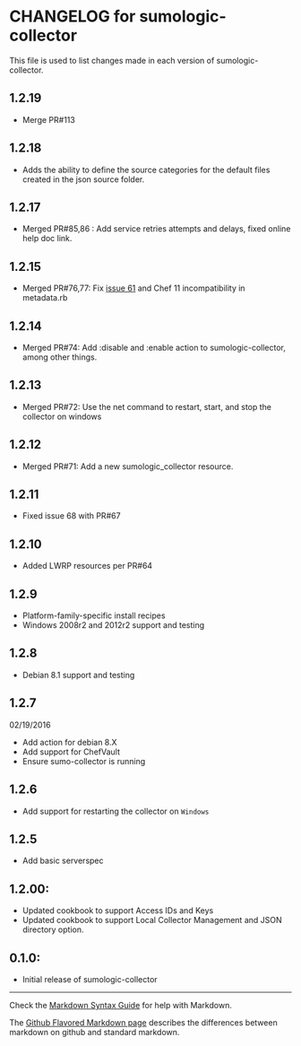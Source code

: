 # CHANGELOG for sumologic-collector

This file is used to list changes made in each version of sumologic-collector.

## 1.2.19
* Merge PR#113 

## 1.2.18
* Adds the ability to define the source categories for the default files created in the json source
  folder.

## 1.2.17
* Merged PR#85,86 : Add service retries attempts and delays, fixed online help doc link.

## 1.2.15
* Merged PR#76,77: Fix [issue 61](https://github.com/SumoLogic/sumologic-collector-chef-cookbook/issues/61) and Chef 11 incompatibility in metadata.rb

## 1.2.14
* Merged PR#74: Add :disable  and :enable action to sumologic-collector, among other things. 

## 1.2.13
* Merged PR#72: Use the net command to restart, start, and stop the
  collector on windows

## 1.2.12
* Merged PR#71: Add a new sumologic_collector resource.

## 1.2.11
* Fixed issue 68 with PR#67

## 1.2.10
* Added LWRP resources per PR#64

## 1.2.9
* Platform-family-specific install recipes
* Windows 2008r2 and 2012r2 support and testing

## 1.2.8
* Debian 8.1 support and testing

## 1.2.7
02/19/2016
* Add action for debian 8.X 
* Add support for ChefVault 
* Ensure sumo-collector is running 

## 1.2.6

* Add support for restarting the collector on `Windows`

## 1.2.5

* Add basic serverspec

## 1.2.00:

* Updated cookbook to support Access IDs and Keys
* Updated cookbook to support Local Collector Management and JSON directory option.

## 0.1.0:

* Initial release of sumologic-collector


- - -
Check the [Markdown Syntax Guide](http://daringfireball.net/projects/markdown/syntax) for help with Markdown.

The [Github Flavored Markdown page](http://github.github.com/github-flavored-markdown/) describes the differences between markdown on github and standard markdown.
